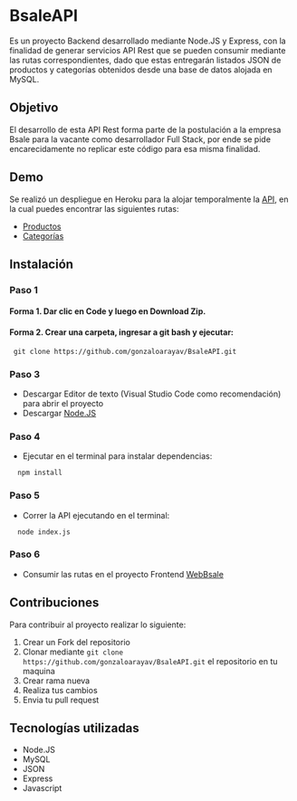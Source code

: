 # BsaleAPI

Es un proyecto Backend desarrollado mediante Node.JS y Express, con la finalidad de generar servicios API Rest que se pueden consumir mediante las rutas correspondientes, dado que estas entregarán listados JSON de productos y categorías obtenidos desde una base de datos alojada en MySQL. 

## Objetivo

El desarrollo de esta API Rest forma parte de la postulación a la empresa Bsale para la vacante como desarrollador Full Stack, por ende se pide encarecidamente no replicar este código para esa misma finalidad.

## Demo

Se realizó un despliegue en Heroku para la alojar temporalmente la [API](https://apirestbsale.herokuapp.com/ "Demo"), en la cual puedes encontrar las siguientes rutas:

- [Productos](https://apirestbsale.herokuapp.com/product)
- [Categorías](https://apirestbsale.herokuapp.com/category)


## Instalación

### Paso 1
#### Forma 1. Dar clic en Code y luego en Download Zip. 
#### Forma 2. Crear una carpeta, ingresar a git bash y ejecutar:
```
 git clone https://github.com/gonzaloarayav/BsaleAPI.git
```

### Paso 3

- Descargar Editor de texto (Visual Studio Code como recomendación) para abrir el proyecto
- Descargar [Node.JS](https://nodejs.org/es/download/)

### Paso 4

- Ejecutar en el terminal para instalar dependencias:
```
  npm install
```

### Paso 5

- Correr la API ejecutando en el terminal:
```
  node index.js
```

### Paso 6

- Consumir las rutas en el proyecto Frontend [WebBsale](https://github.com/gonzaloarayav/WebBsale.git)



## Contribuciones

Para contribuir al proyecto realizar lo siguiente:

1. Crear un Fork del repositorio
2. Clonar mediante ```git clone https://github.com/gonzaloarayav/BsaleAPI.git``` el repositorio en tu maquina
3. Crear rama nueva
4. Realiza tus cambios
5. Envia tu pull request

## Tecnologías utilizadas

- Node.JS
- MySQL
- JSON
- Express
- Javascript
